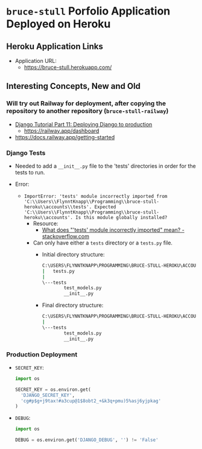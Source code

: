 # `bruce-stull` Porfolio Application Deployed on Heroku

## Heroku Application Links

* Application URL:
  * <https://bruce-stull.herokuapp.com/>

## Interesting Concepts, New and Old

### Will try out Railway for deployment, after copying the repository to another repository (`bruce-stull-railway`)

* [Django Tutorial Part 11: Deploying Django to production](https://developer.mozilla.org/en-US/docs/Learn/Server-side/Django/Deployment)
  * <https://railway.app/dashboard>
* <https://docs.railway.app/getting-started>

### Django Tests

* Needed to add a `__init__.py` file to the 'tests' directories in order for the tests to run.

* Error:
  * `ImportError: 'tests' module incorrectly imported from 'C:\\Users\\FlynntKnapp\\Programming\\bruce-stull-heroku\\accounts\\tests'. Expected 'C:\\Users\\FlynntKnapp\\Programming\\bruce-stull-heroku\\accounts'. Is this module globally installed?`
    * Resource:
      * [What does "'tests' module incorrectly imported" mean? - stackoverflow.com](https://stackoverflow.com/a/37525251)
    * Can only have either a `tests` directory or a `tests.py` file.
      * Initial directory structure:

        ```bash
        C:\USERS\FLYNNTKNAPP\PROGRAMMING\BRUCE-STULL-HEROKU\ACCOUNTS
        |   tests.py
        |
        \---tests
                test_models.py
                __init__.py
        ```

      * Final directory structure:

        ```bash
        C:\USERS\FLYNNTKNAPP\PROGRAMMING\BRUCE-STULL-HEROKU\ACCOUNTS
        |
        \---tests
                test_models.py
                __init__.py
        ```

### Production Deployment

* `SECRET_KEY`:

  ```python
  import os

  SECRET_KEY = os.environ.get(
    'DJANGO_SECRET_KEY',
    'cg#p$g+j9tax!#a3cup@1$8obt2_+&k3q+pmu)5%asj6yjpkag'
  )
  ```

* `DEBUG`:

  ```python
  import os

  DEBUG = os.environ.get('DJANGO_DEBUG', '') != 'False'
  ```
